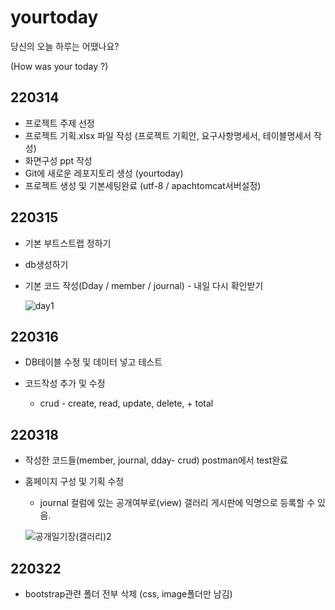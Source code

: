 # yourtoday
당신의 오늘 하루는 어땠나요?

(How was your today ?)



## 220314

- 프로젝트 주제 선정
- 프로젝트 기획.xlsx 파일 작성 (프로젝트 기획안, 요구사항명세서, 테이블명세서 작성)
- 화면구성 ppt 작성
- Git에 새로운 레포지토리 생성 (yourtoday)
- 프로젝트 생성 및 기본세팅완료 (utf-8 / apachtomcat서버설정)



## 220315

- 기본 부트스트랩 정하기

- db생성하기

- 기본 코드 작성(Dday / member / journal)   - 내일 다시 확인받기

  ![day1](https://user-images.githubusercontent.com/95202440/158411896-0726a21a-4261-4ac8-a6f5-26f797ca204c.JPG)

## 220316

- DB테이블 수정 및 데이터 넣고 테스트

- 코드작성 추가 및 수정

  - crud - create, read, update, delete,  + total



## 220318

- 작성한 코드들(member, journal, dday- crud)  postman에서 test완료

- 홈페이지 구성 및 기획 수정 

  - journal 컬럼에 있는  공개여부로(view)  갤러리 게시판에 익명으로 등록할 수 있음.

  ![공개일기장(갤러리)2](https://user-images.githubusercontent.com/95202440/159017912-fb3892e6-04a1-4717-b1df-150f82900129.jpg)

## 220322

- bootstrap관련 폴더 전부 삭제 (css, image폴더만 남김)